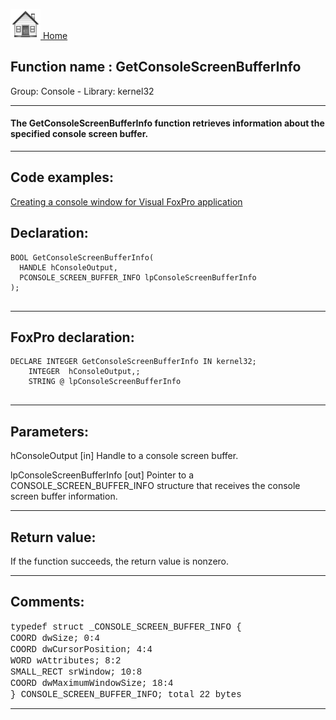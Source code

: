 [<img src="../../images/home.png"> Home ](https://github.com/VFPX/Win32API)  

## Function name : GetConsoleScreenBufferInfo
Group: Console - Library: kernel32    
***  


#### The GetConsoleScreenBufferInfo function retrieves information about the specified console screen buffer.
***  


## Code examples:
[Creating a console window for Visual FoxPro application](../../samples/sample_474.md)  

## Declaration:
```foxpro  
BOOL GetConsoleScreenBufferInfo(
  HANDLE hConsoleOutput,
  PCONSOLE_SCREEN_BUFFER_INFO lpConsoleScreenBufferInfo
);
  
```  
***  


## FoxPro declaration:
```foxpro  
DECLARE INTEGER GetConsoleScreenBufferInfo IN kernel32;
	INTEGER  hConsoleOutput,;
	STRING @ lpConsoleScreenBufferInfo
  
```  
***  


## Parameters:
hConsoleOutput 
[in] Handle to a console screen buffer. 

lpConsoleScreenBufferInfo 
[out] Pointer to a CONSOLE_SCREEN_BUFFER_INFO structure that receives the console screen buffer information.   
***  


## Return value:
If the function succeeds, the return value is nonzero.  
***  


## Comments:
<font face=Courier>typedef struct _CONSOLE_SCREEN_BUFFER_INFO {  
  COORD dwSize;               0:4  
  COORD dwCursorPosition;     4:4  
  WORD wAttributes;           8:2  
  SMALL_RECT srWindow;       10:8  
  COORD dwMaximumWindowSize; 18:4  
} CONSOLE_SCREEN_BUFFER_INFO; total 22 bytes</font>  
  
***  

